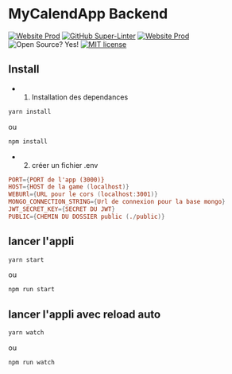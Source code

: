 # MyCalendApp Backend


[![Website Prod](https://img.shields.io/github/deployments/MyCalendApp/backend/api-mycalendapp?label=deployment )](https://api-mycalendapp.herokuapp.com/ping)
[![GitHub Super-Linter](https://github.com/MyCalendApp/backend/workflows/Continuous%20Integration/badge.svg)](https://github.com/marketplace/actions/super-linter)
[![Website Prod](https://img.shields.io/website-up-down-green-red/http/api-mycalendapp.herokuapp.com/ping)](https://api-mycalendapp.herokuapp.com/ping)
![Open Source? Yes!](https://badgen.net/badge/Open%20Source%20%3F/Yes%21/blue?icon=github)
[![MIT license](https://img.shields.io/badge/License-MIT-blue.svg)](https://lbesson.mit-license.org/)
## Install

- 1. Installation des dependances

``` bash
yarn install
```

ou

``` bash
npm install
```

- 2. créer un fichier .env

``` conf
PORT={PORT de l'app (3000)}
HOST={HOST de la game (localhost)}
WEBURl={URL pour le cors (localhost:3001)}
MONGO_CONNECTION_STRING={Url de connexion pour la base mongo}
JWT_SECRET_KEY={SECRET DU JWT}
PUBLIC={CHEMIN DU DOSSIER public (./public)}
```

## lancer l'appli

``` bash
yarn start
```

ou

``` bash
npm run start
```

## lancer l'appli avec reload auto

``` bash
yarn watch
```

ou

``` bash
npm run watch
```
